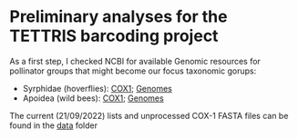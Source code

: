 # Preliminary analyses for the TETTRIS barcoding project

As a first step, I checked NCBI for available Genomic resources for pollinator groups that might become our focus taxonomic gorups:

-   Syrphidae (hoverflies): [COX1](https://www.ncbi.nlm.nih.gov/nuccore/?term=txid34680%5BOrganism%5D+and+COX1); [Genomes](https://www.ncbi.nlm.nih.gov/data-hub/genome/?taxon=34680)
-   Apoidea (wild bees): [COX1](https://www.ncbi.nlm.nih.gov/nuccore/?term=txid34735%5BOrganism%5D+and+COX1+and+not+Apis%5Borganism%5D); [Genomes](https://www.ncbi.nlm.nih.gov/data-hub/genome/?taxon=34735)

The current (21/09/2022) lists and unprocessed COX-1 FASTA files can be found in the [data](data) folder 
